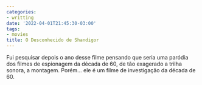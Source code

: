 ```yaml
---
categories:
- writting
date: '2022-04-01T21:45:30-03:00'
tags:
- movies
title: O Desconhecido de Shandigor
---
```


Fui pesquisar depois o ano desse filme pensando que seria uma paródia dos filmes de espionagem da década de 60, de tão exagerado a trilha sonora, a montagem. Porém... ele é um filme de investigação da década de 60.